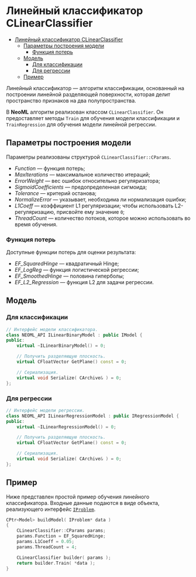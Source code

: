 # Линейный классификатор CLinearClassifier

<!-- TOC -->

- [Линейный классификатор CLinearClassifier](#линейный-классификатор-clinearclassifier)
	- [Параметры построения модели](#параметры-построения-модели)
		- [Функция потерь](#функция-потерь)
	- [Модель](#модель)
		- [Для классификации](#для-классификации)
		- [Для регрессии](#для-регрессии)
	- [Пример](#пример)

<!-- /TOC -->

Линейный классификатор — алгоритм классификации, основанный на построении линейной разделяющей поверхности, которая делит пространство признаков на два полупространства.

В **NeoML** алгоритм реализован классом `CLinearClassifier`. Он предоставляет методы `Train` для обучения модели классификации и `TrainRegression` для обучения модели линейной регрессии.

## Параметры построения модели

Параметры реализованы структурой `CLinearClassifier::CParams`.

- *Function* — функция потерь;
- *MaxIterations* — максимальное количество итераций;
- *ErrorWeight* — вес ошибок относительно регуляризатора;
- *SigmoidCoefficients* — предопределенная сигмоида;
- *Tolerance* — критерий останова;
- *NormalizeError* — указывает, необходима ли нормализация ошибки;
- *L1Coeff* — коэффициент L1 регуляризации; чтобы использовать L2-регуляризацию, присвойте ему значение `0`;
- *ThreadCount* — количество потоков, которое можно использовать во время обучения.

### Функция потерь

Доступные функции потерь для оценки результата:

- *EF_SquaredHinge* — квадратичный Hinge;
- *EF_LogReg* — функция логистической регрессии;
- *EF_SmoothedHinge* — половина гиперболы;
- *EF_L2_Regression* — функция L2 для задачи регрессии.

## Модель

### Для классификации

```c++
// Интерфейс модели классификатора.
class NEOML_API ILinearBinaryModel : public IModel {
public:
	virtual ~ILinearBinaryModel() = 0;

	// Получить разделяющую плоскость.
	virtual CFloatVector GetPlane() const = 0;

	// Сериализация.
	virtual void Serialize( CArchive& ) = 0;
};
```

### Для регрессии

```c++
// Интерфейс модели регрессии.
class NEOML_API ILinearRegressionModel : public IRegressionModel {
public:
	virtual ~ILinearRegressionModel() = 0;

	// Получить разделяющую плоскость.
	virtual CFloatVector GetPlane() const = 0;

	// Сериализация.
	virtual void Serialize( CArchive& ) = 0;
};
```

## Пример

Ниже представлен простой пример обучения линейного классификатора. Входные данные подаются в виде объекта, реализующего интерфейс [`IProblem`](Problems.md).

```c++
CPtr<Model> buildModel( IProblem* data )
{
	CLinearClassifier::CParams params;
	params.Function = EF_SquaredHinge;
	params.L1Coeff = 0.05;
	params.ThreadCount = 4;

	CLinearClassifier builder( params );
	return builder.Train( *data );
}
```